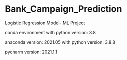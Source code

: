 # Bank_Campaign_Prediction

Logistic Regression Model- ML Project

conda environment with python version: 3.8

anaconda version: 2021.05 with python version: 3.8.8

pycharm version: 2021.1.1
